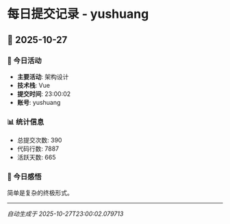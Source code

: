 # 每日提交记录 - yushuang

## 📅 2025-10-27

### 🎯 今日活动
- **主要活动**: 架构设计
- **技术栈**: Vue
- **提交时间**: 23:00:02
- **账号**: yushuang

### 📊 统计信息
- 总提交次数: 390
- 代码行数: 7887
- 活跃天数: 665

### 💭 今日感悟
简单是复杂的终极形式。

---
*自动生成于 2025-10-27T23:00:02.079713*
